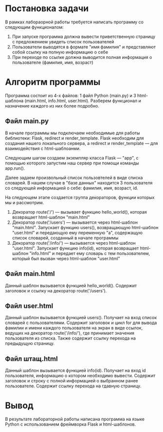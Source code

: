 # Постановка задачи
В рамках лабораорной работы требуется написать программу со следующим функционалом:
1. При запуске программа должна вывести приветственную страницу с предложением увидеть список пользователей
2. Пользователи выводятся в формате "имя фамилия" и представляют собой ссылку на полную информацию о себе
3. При переходе по ссылке должна выводится полная информация о пользователе (фамилия, имя, возраст)

# Алгоритм программы
Программа состоит из 4-х файлов: 1 файл Python (main.py) и 3 html-шаблона (main.html, info.html, user.html). Разберем функционал и назначение каждого из них более подробно.

## Файл main.py
В начале программы мы подключаем необходимые для работы библиотеки: Flask, redirect и render_template. Flask необходим для создания нашего локального сервера, а redirect и render_template — для взаимодействия с html-шаблоанми.

Следующим шагом создаем экземпляр класса Flask — "app", с помощью которого запустим наш сервер при помощи команды app.run().

Далее задаем произвольный список пользовтелей в виде списка словарей. В нашем случае в "базе данных" находится 3 пользователя со следующей информацией о себе: фамилия, имя, возраст, id.

На следующем этапе создается группа декораторов, функции которых мы и рассмотрим.
1. Декоратор route('/') — вызывает функцию hello_world(), которая возвращает html-шаблон "main.html"
2. Декоратор route('/users') — вызывается через html-шаблон "main.html". Запускает функцию users(), возвращающую html-шаблон "user.html" и передающую ему переменную "а", содержащую список словарей, созданный в начале программы
3. Декоратор route('/info/<id>') — вызывается через html-шаблон "user.html". Запускает функцию info(id), которая возвращает html-шаблон "info.html" и передает ему словарь с тем пользователем, который был вызван через html-шаблон "user.html"

## Файл main.html
Данный шаблон вызывается функцией hello_world(). Содержит заголовок и ссылку на декоратор route('/users'). 

## Файл user.html
Данный шаблон вызывается функцией users(). Получает на вход список словарей с пользователями. Содержит заголовок и цикл for для вывода фамилии и имени каждого пользователя на экран в виде ссылок, ведущих на декоратор route('/info/<id>'), где <id> принимает значения <id> пользователя из списка. Также содержит ссылку перехода на предыдущую страницу.

## Файл штащ.html
Данный шаблон вызывается функцией info(id). Получает на вход id пользователя, информацию о котором необходимо вывести. Содержит заголовок и строку с полной информацией о выбранном ранее пользователе. Содержит ссылку перехода на гдавную страницу.

# Вывод
В результате лабораторной работы написана программа на языке Python с использованием фреймворка Flask и html-шаблонов.
